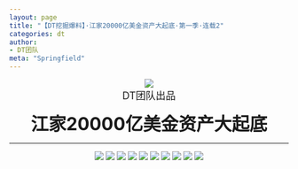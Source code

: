 ```yaml
---
layout: page
title: "【DT挖掘爆料】·江家20000亿美金资产大起底·第一季·连载2"
categories: dt
author:
- DT团队
meta: "Springfield"
---
```


<center>
    <img src="../../../../image/dt/logo.png"/>
</center>

<center>
    <font size=4>
        DT团队出品
    </font>
</center>
    
**<center><font size=6>江家20000亿美金资产大起底</font></center>**
    
<hr>

<center>
    <img src="../../../../image/dt/hama_1_7.jpg"/>
    <img src="../../../../image/dt/hama_1_8.jpg"/>
    <img src="../../../../image/dt/hama_1_9.jpg"/>
    <img src="../../../../image/dt/hama_1_10.jpg"/>
    <img src="../../../../image/dt/hama_1_11.jpg"/>
    <img src="../../../../image/dt/hama_1_12.jpg"/>
    <img src="../../../../image/dt/hama_1_13.jpg"/>
    <img src="../../../../image/dt/hama_1_14.jpg"/>
    <img src="../../../../image/dt/hama_1_15.jpg"/>
    <img src="../../../../image/dt/hama_1_16.jpg"/>
</center>
